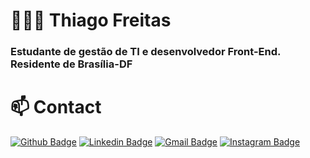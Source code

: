 # 👨🏻‍💻 Thiago Freitas

 ### Estudante de gestão de TI e desenvolvedor Front-End. Residente de Brasília-DF

# 📫 Contact
[![Github Badge](https://img.shields.io/badge/-Github-7159c1?style=flat-square&color=black&logo=Github&logoColor=white&link=https://github.com/lucasgdb)](https://github.com/ThiagoFReis)
[![Linkedin Badge](https://img.shields.io/badge/-LinkedIn-7159c1?style=flat-square&logo=Linkedin&logoColor=white&link=https://www.linkedin.com/in/thiago-freitas-b6986a155/)](https://www.linkedin.com/in/thiago-freitas-b6986a155/)
[![Gmail Badge](https://img.shields.io/badge/-Gmail-7159c1?style=flat-square&logo=Gmail&logoColor=white&color=red&labelColor=white&link=mailto:thiagofreitas201717@gmail.com)](mailto:thiagofreitas201717@gmail.com)
[![Instagram Badge](https://img.shields.io/badge/-Instagram-7159c1?style=flat-square&color=1352876purple&logo=instagram&logoColor=white&link=https://www.instagram.com/_tfreitas__/)](https://www.instagram.com/_tfreitas__/)
